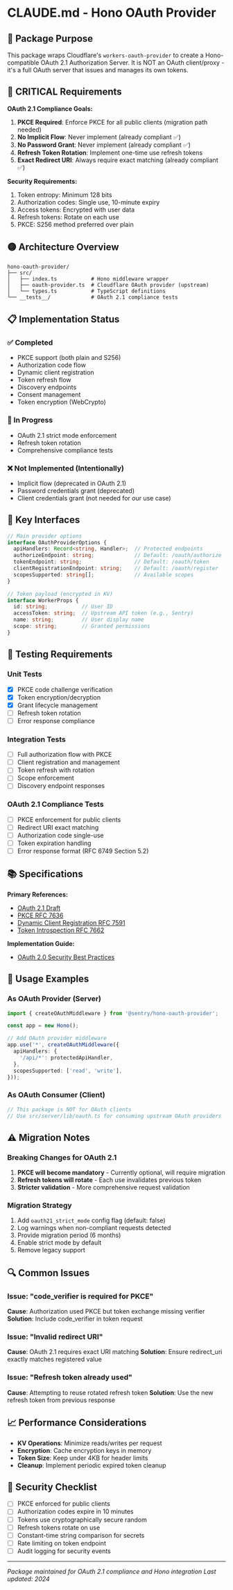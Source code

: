 # CLAUDE.md - Hono OAuth Provider

## 🎯 Package Purpose

This package wraps Cloudflare's `workers-oauth-provider` to create a Hono-compatible OAuth 2.1 Authorization Server. It is NOT an OAuth client/proxy - it's a full OAuth server that issues and manages its own tokens.

## 🔴 CRITICAL Requirements

**OAuth 2.1 Compliance Goals:**
1. **PKCE Required**: Enforce PKCE for all public clients (migration path needed)
2. **No Implicit Flow**: Never implement (already compliant ✅)
3. **No Password Grant**: Never implement (already compliant ✅)
4. **Refresh Token Rotation**: Implement one-time use refresh tokens
5. **Exact Redirect URI**: Always require exact matching (already compliant ✅)

**Security Requirements:**
1. Token entropy: Minimum 128 bits
2. Authorization codes: Single use, 10-minute expiry
3. Access tokens: Encrypted with user data
4. Refresh tokens: Rotate on each use
5. PKCE: S256 method preferred over plain

## 🟡 Architecture Overview

```
hono-oauth-provider/
├── src/
│   ├── index.ts           # Hono middleware wrapper
│   ├── oauth-provider.ts  # Cloudflare OAuth provider (upstream)
│   └── types.ts           # TypeScript definitions
└── __tests__/             # OAuth 2.1 compliance tests
```

## 📋 Implementation Status

### ✅ Completed
- PKCE support (both plain and S256)
- Authorization code flow
- Dynamic client registration
- Token refresh flow
- Discovery endpoints
- Consent management
- Token encryption (WebCrypto)

### 🚧 In Progress
- OAuth 2.1 strict mode enforcement
- Refresh token rotation
- Comprehensive compliance tests

### ❌ Not Implemented (Intentionally)
- Implicit flow (deprecated in OAuth 2.1)
- Password credentials grant (deprecated)
- Client credentials grant (not needed for our use case)

## 🔧 Key Interfaces

```typescript
// Main provider options
interface OAuthProviderOptions {
  apiHandlers: Record<string, Handler>;  // Protected endpoints
  authorizeEndpoint: string;             // Default: /oauth/authorize
  tokenEndpoint: string;                 // Default: /oauth/token
  clientRegistrationEndpoint: string;    // Default: /oauth/register
  scopesSupported: string[];             // Available scopes
}

// Token payload (encrypted in KV)
interface WorkerProps {
  id: string;           // User ID
  accessToken: string;  // Upstream API token (e.g., Sentry)
  name: string;         // User display name
  scope: string;        // Granted permissions
}
```

## 🧪 Testing Requirements

### Unit Tests
- [x] PKCE code challenge verification
- [x] Token encryption/decryption
- [x] Grant lifecycle management
- [ ] Refresh token rotation
- [ ] Error response compliance

### Integration Tests
- [ ] Full authorization flow with PKCE
- [ ] Client registration and management
- [ ] Token refresh with rotation
- [ ] Scope enforcement
- [ ] Discovery endpoint responses

### OAuth 2.1 Compliance Tests
- [ ] PKCE enforcement for public clients
- [ ] Redirect URI exact matching
- [ ] Authorization code single-use
- [ ] Token expiration handling
- [ ] Error response format (RFC 6749 Section 5.2)

## 📚 Specifications

**Primary References:**
- [OAuth 2.1 Draft](https://datatracker.ietf.org/doc/html/draft-ietf-oauth-v2-1-10)
- [PKCE RFC 7636](https://www.rfc-editor.org/rfc/rfc7636)
- [Dynamic Client Registration RFC 7591](https://www.rfc-editor.org/rfc/rfc7591.html)
- [Token Introspection RFC 7662](https://www.rfc-editor.org/rfc/rfc7662.html)

**Implementation Guide:**
- [OAuth 2.0 Security Best Practices](https://datatracker.ietf.org/doc/html/draft-ietf-oauth-security-topics)

## 🚀 Usage Examples

### As OAuth Provider (Server)
```typescript
import { createOAuthMiddleware } from '@sentry/hono-oauth-provider';

const app = new Hono();

// Add OAuth provider middleware
app.use('*', createOAuthMiddleware({
  apiHandlers: {
    '/api/*': protectedApiHandler,
  },
  scopesSupported: ['read', 'write'],
}));
```

### As OAuth Consumer (Client)
```typescript
// This package is NOT for OAuth clients
// Use src/server/lib/oauth.ts for consuming upstream OAuth providers
```

## ⚠️ Migration Notes

### Breaking Changes for OAuth 2.1
1. **PKCE will become mandatory** - Currently optional, will require migration
2. **Refresh tokens will rotate** - Each use invalidates previous token
3. **Stricter validation** - More comprehensive request validation

### Migration Strategy
1. Add `oauth21_strict_mode` config flag (default: false)
2. Log warnings when non-compliant requests detected
3. Provide migration period (6 months)
4. Enable strict mode by default
5. Remove legacy support

## 🔍 Common Issues

### Issue: "code_verifier is required for PKCE"
**Cause**: Authorization used PKCE but token exchange missing verifier
**Solution**: Include code_verifier in token request

### Issue: "Invalid redirect URI"
**Cause**: OAuth 2.1 requires exact URI matching
**Solution**: Ensure redirect_uri exactly matches registered value

### Issue: "Refresh token already used"
**Cause**: Attempting to reuse rotated refresh token
**Solution**: Use the new refresh token from previous response

## 📈 Performance Considerations

- **KV Operations**: Minimize reads/writes per request
- **Encryption**: Cache encryption keys in memory
- **Token Size**: Keep under 4KB for header limits
- **Cleanup**: Implement periodic expired token cleanup

## 🔐 Security Checklist

- [ ] PKCE enforced for public clients
- [ ] Authorization codes expire in 10 minutes
- [ ] Tokens use cryptographically secure random
- [ ] Refresh tokens rotate on use
- [ ] Constant-time string comparison for secrets
- [ ] Rate limiting on token endpoint
- [ ] Audit logging for security events

---
*Package maintained for OAuth 2.1 compliance and Hono integration*
*Last updated: 2024*